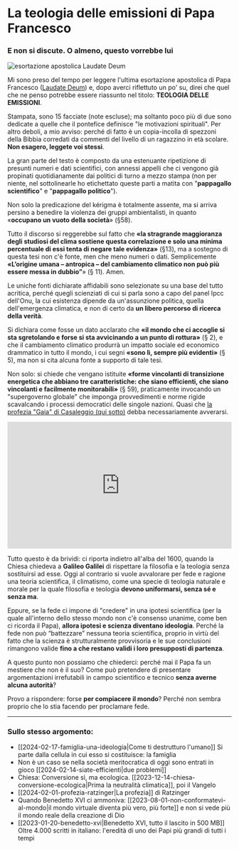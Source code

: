 # La teologia delle emissioni di Papa Francesco

### E non si discute. O almeno, questo vorrebbe lui

![esortazione apostolica Laudate Deum](laudate-deum.jpeg)

Mi sono preso del tempo per leggere l'ultima esortazione apostolica di Papa Francesco ([Laudate Deum](https://www.vatican.va/content/francesco/it/apost_exhortations/documents/20231004-laudate-deum.html)) e, dopo averci riflettuto un po' su, direi che quel che ne penso potrebbe essere riassunto nel titolo: **TEOLOGIA DELLE EMISSIONI**.

Stampata, sono 15 facciate (note escluse); ma soltanto poco più di due sono dedicate a quelle che il pontefice definisce "le motivazioni spirituali". Per altro deboli, a mio avviso: perché di fatto è un copia-incolla di spezzoni della Bibbia corredati da commenti del livello di un ragazzino in età scolare. **Non esagero, leggete voi stessi**.

La gran parte del testo è composto da una estenuante ripetizione di presunti numeri e dati scientifici, con annessi appelli che ci vengono già propinati quotidianamente dai politici di turno a mezzo stampa (non per niente, nel sottolinearle ho etichettato queste parti a matita con "**pappagallo scientifico**" e "**pappagallo politico**").

Non solo la predicazione del kérigma è totalmente assente, ma si arriva persino a benedire la violenza dei gruppi ambientalisti, in quanto «**occupano un vuoto della società**» (§58).

Tutto il discorso si reggerebbe sul fatto che **«la stragrande maggioranza degli studiosi del clima sostiene questa correlazione e solo una minima percentuale di essi tenta di negare tale evidenza»** (§13), ma a sostegno di questa tesi non c'è fonte, men che meno numeri o dati. Semplicemente **«L’origine umana – antropica – del cambiamento climatico non può più essere messa in dubbio”**» (§ 11). Amen.

Le uniche fonti dichiarate affidabili sono selezionate su una base del tutto acritica, perché quegli scienziati di cui si parla sono a capo del panel Ipcc dell'Onu, la cui esistenza dipende da un'assunzione politica, quella dell'emergenza climatica, e non di certo da **un libero percorso di ricerca della verità**.

Si dichiara come fosse un dato acclarato che **«il mondo che ci accoglie si sta sgretolando e forse si sta avvicinando a un punto di rottura»** (§ 2), e che il cambiamento climatico produrrà un impatto sociale ed economico drammatico in tutto il mondo, i cui segni **«sono lì, sempre più evidenti»** (§ 5), ma non si cita alcuna fonte a supporto di tale tesi.

Non solo: si chiede che vengano istituite **«forme vincolanti di transizione energetica che abbiano tre caratteristiche: che siano efficienti, che siano vincolanti e facilmente monitorabili»** (§ 59), praticamente invocando un "supergoverno globale" che imponga provvedimenti e norme rigide scavalcando i processi democratici delle singole nazioni. Quasi che [la profezia "Gaia" di Casaleggio (qui sotto)](https://www.youtube.com/watch?v=sV8MwBXmewU) debba necessariamente avverarsi.

 <div style="position: relative; padding-bottom: 56.25%; height: 0; overflow: hidden;">
  <iframe src="https://www.youtube.com/embed/sV8MwBXmewU" 
          style="position: absolute; top: 0; left: 0; width: 100%; height: 100%;" 
          frameborder="0" 
          allowfullscreen></iframe>
</div>

Tutto questo è da brividi: ci riporta indietro all'alba del 1600, quando la Chiesa chiedeva a **Galileo Galilei** di rispettare la filosofia e la teologia senza sostituirsi ad esse. Oggi al contrario si vuole avvalorare per fede e ragione una teoria scientifica, il climatismo, come una specie di teologia naturale e morale per la quale filosofia e teologia **devono uniformarsi, senza sé e senza ma**.

Eppure, se la fede ci impone di "credere" in una ipotesi scientifica (per la quale all'interno dello stesso mondo non c'è consenso unanime, come ben ci ricorda il Papa), **allora ipotesi e scienza diventano ideologia**. Perché la fede non può “battezzare” nessuna teoria scientifica, proprio in virtù del fatto che la scienza è strutturalmente provvisoria e le sue conclusioni rimangono valide **fino a che restano validi i loro presupposti di partenza**.

A questo punto non possiamo che chiederci: perché mai il Papa fa un mestiere che non è il suo? Come può pretendere di presentare argomentazioni irrefutabili in campo scientifico e tecnico **senza averne alcuna autorità**?

Provo a rispondere: forse **per compiacere il mondo**? Perché non sembra proprio che lo stia facendo per proclamare fede.

---
### Sullo stesso argomento:
- [[2024-02-17-famiglia-una-ideologia|Come ti destrutturo l'umano]] Si parte dalla cellula in cui esso si costituisce: la famiglia
- Non è un caso se nella società meritocratica di oggi sono entrati in gioco [[2024-02-14-siate-efficienti|due problemi]]
- Chiesa: Conversione sì, ma ecologica. [[2023-12-14-chiesa-conversione-ecologica|Prima la neutralità climatica]], poi il Vangelo
- [[2024-02-01-profezia-ratzinger|La profezia]] di Ratzinger
- Quando Benedetto XVI ci ammoniva: [[2023-08-01-non-conformatevi-al-mondo|il mondo virtuale diventa più vero, più forte]] e non si vede più il mondo reale della creazione di Dio
- [[2023-01-20-benedetto-xvi|Benedetto XVI, tutto il lascito in 500 MB]] Oltre 4.000 scritti in italiano: l'eredità di uno dei Papi più grandi di tutti i tempi